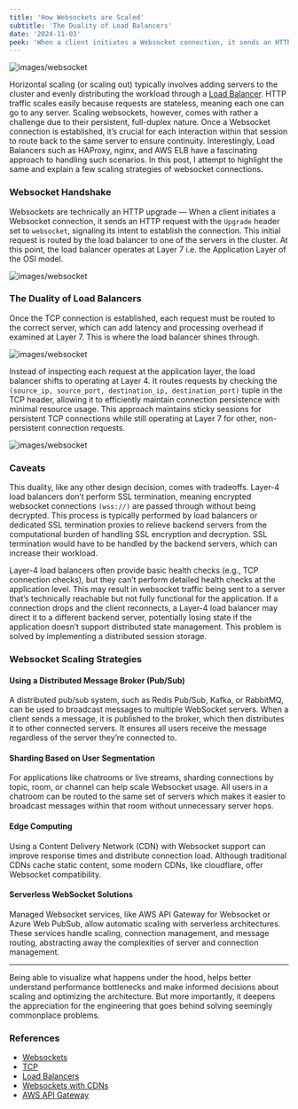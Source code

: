 ```yaml
---
title: 'How Websockets are Scaled'
subtitle: 'The Duality of Load Balancers'
date: '2024-11-03'
peek: 'When a client initiates a Websocket connection, it sends an HTTP request with the `Upgrade` header set to `websocket`, signaling its intent to establish the connection. Once the TCP connection is established, each request must be routed to the correct server, which can add latency and processing overhead if examined at Layer 7...'
---
```

![images/websocket](/images/duality_of_lb_cover.png)

Horizontal scaling (or scaling out) typically involves adding servers to the cluster and evenly distributing the workload through a [Load Balancer](https://aws.amazon.com/what-is/load-balancing/). HTTP traffic scales easily because requests are stateless, meaning each one can go to any server.
Scaling websockets, however, comes with rather a challenge due to their persistent, full-duplex nature. Once a Websocket connection is established, it’s crucial for each interaction within that session to route back to the same server to ensure continuity.
Interestingly, Load Balancers such as HAProxy, nginx, and AWS ELB have a fascinating approach to handling such scenarios. In this post, I attempt to highlight the same and explain a few scaling strategies of websocket connections.


### Websocket Handshake
Websockets are technically an HTTP upgrade — When a client initiates a Websocket connection, it sends an HTTP request with the `Upgrade` header set to `websocket`, signaling its intent to establish the connection. This initial request is routed by the load balancer to one of the servers in the cluster. At this point, the load balancer operates at Layer 7 i.e. the Application Layer of the OSI model.

![images/websocket](/images/duality_of_lb_2.png)

### The Duality of Load Balancers
Once the TCP connection is established, each request must be routed to the correct server, which can add latency and processing overhead if examined at Layer 7. This is where the load balancer shines through.

![images/websocket](/images/duality_of_lb_4.png)

Instead of inspecting each request at the application layer, the load balancer shifts to operating at Layer 4. It routes requests by checking the `(source_ip, source_port, destination_ip, destination_port)` tuple in the TCP header, allowing it to efficiently maintain connection persistence with minimal resource usage. This approach maintains sticky sessions for persistent TCP connections while still operating at Layer 7 for other, non-persistent connection requests.

![images/websocket](/images/duality_of_lb_1.png)

### Caveats
This duality, like any other design decision, comes with tradeoffs. 
Layer-4 load balancers don’t perform SSL termination, meaning encrypted websocket connections `(wss://)` are passed through without being decrypted. This process is typically performed by load balancers or dedicated SSL termination proxies to relieve backend servers from the computational burden of handling SSL encryption and decryption. SSL termination would have to be handled by the backend servers, which can increase their workload.

Layer-4 load balancers often provide basic health checks (e.g., TCP connection checks), but they can’t perform detailed health checks at the application level. This may result in websocket traffic being sent to a server that’s technically reachable but not fully functional for the application.
If a connection drops and the client reconnects, a Layer-4 load balancer may direct it to a different backend server, potentially losing state if the application doesn’t support distributed state management. This problem is solved by implementing a distributed session storage.

### Websocket Scaling Strategies
#### Using a Distributed Message Broker (Pub/Sub)
A distributed pub/sub system, such as Redis Pub/Sub, Kafka, or RabbitMQ, can be used to broadcast messages to multiple WebSocket servers. When a client sends a message, it is published to the broker, which then distributes it to other connected servers. It ensures all users receive the message regardless of the server they’re connected to.
#### Sharding Based on User Segmentation
For applications like chatrooms or live streams, sharding connections by topic, room, or channel can help scale Websocket usage. All users in a chatroom can be routed to the same set of servers which makes it easier to broadcast messages within that room without unnecessary server hops.
#### Edge Computing
Using a Content Delivery Network (CDN) with Websocket support can improve response times and distribute connection load. Although traditional CDNs cache static content, some modern CDNs, like cloudflare, offer Websocket compatibility.
#### Serverless WebSocket Solutions
Managed Websocket services, like AWS API Gateway for Websocket or Azure Web PubSub, allow automatic scaling with serverless architectures. These services handle scaling, connection management, and message routing, abstracting away the complexities of server and connection management.

___

Being able to visualize what happens under the hood, helps better understand performance bottlenecks and make informed decisions about scaling and optimizing the architecture. But more importantly, it deepens the appreciation for the engineering that goes behind solving seemingly commonplace problems.

### References
- [Websockets](https://www.pubnub.com/guides/websockets/)
- [TCP](https://en.wikipedia.org/wiki/Transmission_Control_Protocol)
- [Load Balancers](https://www.f5.com/glossary/load-balancer)
- [Websockets with CDNs](https://developers.cloudflare.com/network/websockets/)
- [AWS API Gateway](https://docs.aws.amazon.com/apigateway/latest/developerguide/apigateway-websocket-api.html)

